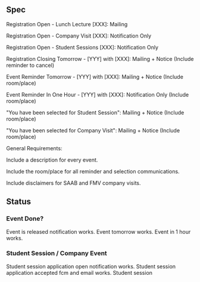 
## Spec

Registration Open - Lunch Lecture [XXX]: Mailing

Registration Open - Company Visit [XXX]: Notification Only

Registration Open - Student Sessions [XXX]: Notification Only

Registration Closing Tomorrow - [YYY] with [XXX]: Mailing + Notice (Include reminder to cancel)

Event Reminder Tomorrow - [YYY] with [XXX]: Mailing + Notice (Include room/place)

Event Reminder In One Hour - [YYY] with [XXX]: Notification Only (Include room/place)

"You have been selected for Student Session": Mailing + Notice (Include room/place)

"You have been selected for Company Visit": Mailing + Notice (Include room/place)

General Requirements:

Include a description for every event.

Include the room/place for all reminder and selection communications.

Include disclaimers for SAAB and FMV company visits.

## Status
### Event Done?

Event is released notification works.
Event tomorrow works.
Event in 1 hour works.

### Student Session / Company Event

Student session application open notification works.
Student session application accepted fcm and email works.
Student session 